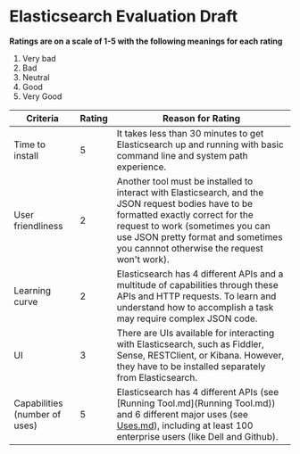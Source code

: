 # Elasticsearch Evaluation Draft

<!-- You will evaluate the tool on several criteria you come up with. Example criteria include but are not limited to: time to install, user friendliness, learning curve, ease of use, UI, etc.... -->

**Ratings are on a scale of 1-5 with the following meanings for each rating**

1. Very bad
2. Bad
3. Neutral
4. Good
5. Very Good

| Criteria | Rating  | Reason for Rating |
|--------- | ------- | ----------------- |
| Time to install | 5 | It takes less than 30 minutes to get Elasticsearch up and running with basic command line and system path experience. |
| User friendliness | 2 | Another tool must be installed to interact with Elasticsearch, and the JSON request bodies have to be formatted exactly correct for the request to work (sometimes you can use JSON pretty format and sometimes you cannnot otherwise the request won't work).|
| Learning curve | 2 | Elasticsearch has 4 different APIs and a multitude of capabilities through these APIs and HTTP requests. To learn and understand how to accomplish a task may require complex JSON code. |
| UI | 3 | There are UIs available for interacting with Elasticsearch, such as Fiddler, Sense, RESTClient, or Kibana. However, they have to be installed separately from Elasticsearch. |
| Capabilities (number of uses) | 5 | Elasticsearch has 4 different APIs (see [Running Tool.md](Running Tool.md)) and 6 different major uses (see [Uses.md](Uses.md)), including at least 100 enterprise users (like Dell and Github). |
